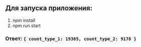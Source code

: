 ## Для запуска приложения:

1. npm install
2. npm run start

### Ответ: `{ count_type_1: 19365, count_type_2: 9178 }`
